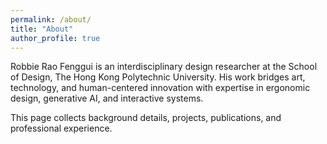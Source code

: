 ```yaml
---
permalink: /about/
title: "About"
author_profile: true
---
```


Robbie Rao Fenggui is an interdisciplinary design researcher at the School of Design, The Hong Kong Polytechnic University. His work bridges art, technology, and human-centered innovation with expertise in ergonomic design, generative AI, and interactive systems.

This page collects background details, projects, publications, and professional experience.
